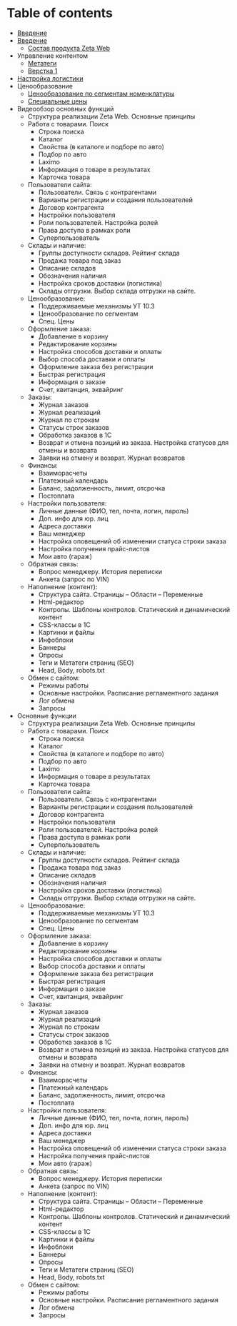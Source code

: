 # Table of contents

* [Введение](README.md)
* [Введение](vvedenie-1/README.md)
  * [Состав продукта Zeta Web](vvedenie-1/sostav-produkta-zeta-web.md)
* Управление контентом
  * [Метатеги](upravlenie-kontentom/metategi.md)
  * [Верстка 1](upravlenie-kontentom/verstka-1.md)
* [Настройка логистики](nastroika-logistiki.md)
* Ценообразование
  * [Ценообразование по сегментам номенклатуры](cenoobrazovanie/cenoobrazovanie-po-segmentam-nomenklatury.md)
  * [Специальные цены](cenoobrazovanie/specialnye-ceny.md)
* Видеообзор основных функций
  * Структура реализации Zeta Web. Основные принципы
  * Работа с товарами. Поиск
    * Строка поиска
    * Каталог
    * Свойства \(в каталоге и подборе по авто\)
    * Подбор по авто
    * Laximo
    * Информация о товаре в результатах
    * Карточка товара
  * Пользователи сайта:
    * Пользователи. Связь с контрагентами
    * Варианты регистрации и создания пользователей
    * Договор контрагента
    * Настройки пользователя
    * Роли пользователей. Настройка ролей
    * Права доступа в рамках роли
    * Суперпользователь
  * Склады и наличие:
    * Группы доступности складов. Рейтинг склада
    * Продажа товара под заказ
    * Описание складов
    * Обозначения наличия
    * Настройка сроков доставки \(логистика\)
    * Склады отгрузки. Выбор склада отгрузки на сайте.
  * Ценообразование:
    * Поддерживаемые механизмы УТ 10.3
    * Ценообразование по сегментам
    * Спец. Цены
  * Оформление заказа:
    * Добавление в корзину
    * Редактирование корзины
    * Настройка способов доставки и оплаты
    * Выбор способа доставки и оплаты
    * Оформление заказа без регистрации
    * Быстрая регистрация
    * Информация о заказе
    * Счет, квитанция, эквайринг
  * Заказы:
    * Журнал заказов
    * Журнал реализаций
    * Журнал по строкам
    * Статусы строк заказов
    * Обработка заказов в 1С
    * Возврат и отмена позиций из заказа. Настройка статусов для отмены и возврата
    * Заявки на отмену и возврат. Журнал возвратов
  * Финансы:
    * Взаиморасчеты
    * Платежный календарь
    * Баланс, задолженность, лимит, отсрочка
    * Постоплата
  * Настройки пользователя:
    * Личные данные \(ФИО, тел, почта, логин, пароль\)
    * Доп. инфо для юр. лиц
    * Адреса доставки
    * Ваш менеджер
    * Настройка оповещений об изменении статуса строки заказа
    * Настройка получения прайс-листов
    * Мои авто \(гараж\)
  * Обратная связь:
    * Вопрос менеджеру. История переписки
    * Анкета \(запрос по VIN\)
  * Наполнение \(контент\):
    * Структура сайта. Страницы – Области – Переменные
    * Html-редактор
    * Контролы. Шаблоны контролов. Статический и динамический контент
    * CSS-классы в 1С
    * Картинки и файлы
    * Инфоблоки
    * Баннеры
    * Опросы
    * Теги и Метатеги страниц \(SEO\)
    * Head, Body, robots.txt
  * Обмен с сайтом:
    * Режимы работы
    * Основные настройки. Расписание регламентного задания
    * Лог обмена
    * Запросы
* Основные функции
  * Структура реализации Zeta Web. Основные принципы
  * Работа с товарами. Поиск
    * Строка поиска
    * Каталог
    * Свойства \(в каталоге и подборе по авто\)
    * Подбор по авто
    * Laximo
    * Информация о товаре в результатах
    * Карточка товара
  * Пользователи сайта:
    * Пользователи. Связь с контрагентами
    * Варианты регистрации и создания пользователей
    * Договор контрагента
    * Настройки пользователя
    * Роли пользователей. Настройка ролей
    * Права доступа в рамках роли
    * Суперпользователь
  * Склады и наличие:
    * Группы доступности складов. Рейтинг склада
    * Продажа товара под заказ
    * Описание складов
    * Обозначения наличия
    * Настройка сроков доставки \(логистика\)
    * Склады отгрузки. Выбор склада отгрузки на сайте.
  * Ценообразование:
    * Поддерживаемые механизмы УТ 10.3
    * Ценообразование по сегментам
    * Спец. Цены
  * Оформление заказа:
    * Добавление в корзину
    * Редактирование корзины
    * Настройка способов доставки и оплаты
    * Выбор способа доставки и оплаты
    * Оформление заказа без регистрации
    * Быстрая регистрация
    * Информация о заказе
    * Счет, квитанция, эквайринг
  * Заказы:
    * Журнал заказов
    * Журнал реализаций
    * Журнал по строкам
    * Статусы строк заказов
    * Обработка заказов в 1С
    * Возврат и отмена позиций из заказа. Настройка статусов для отмены и возврата
    * Заявки на отмену и возврат. Журнал возвратов
  * Финансы:
    * Взаиморасчеты
    * Платежный календарь
    * Баланс, задолженность, лимит, отсрочка
    * Постоплата
  * Настройки пользователя:
    * Личные данные \(ФИО, тел, почта, логин, пароль\)
    * Доп. инфо для юр. лиц
    * Адреса доставки
    * Ваш менеджер
    * Настройка оповещений об изменении статуса строки заказа
    * Настройка получения прайс-листов
    * Мои авто \(гараж\)
  * Обратная связь:
    * Вопрос менеджеру. История переписки
    * Анкета \(запрос по VIN\)
  * Наполнение \(контент\):
    * Структура сайта. Страницы – Области – Переменные
    * Html-редактор
    * Контролы. Шаблоны контролов. Статический и динамический контент
    * CSS-классы в 1С
    * Картинки и файлы
    * Инфоблоки
    * Баннеры
    * Опросы
    * Теги и Метатеги страниц \(SEO\)
    * Head, Body, robots.txt
  * Обмен с сайтом:
    * Режимы работы
    * Основные настройки. Расписание регламентного задания
    * Лог обмена
    * Запросы
